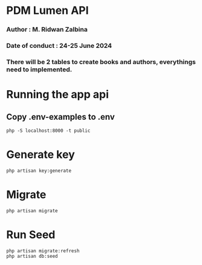# PDM Lumen API
### Author : M. Ridwan Zalbina
### Date of conduct : 24-25 June 2024

### There will be 2 tables to create books and authors, everythings need to implemented.

# Running the app api

## Copy .env-examples to .env

```
php -S localhost:8000 -t public
```

# Generate key
```
php artisan key:generate
```

# Migrate
```
php artisan migrate
```

# Run Seed
```
php artisan migrate:refresh
php artisan db:seed
```

